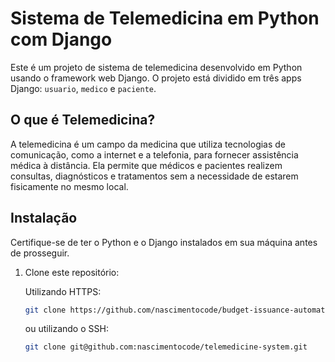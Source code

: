 # Sistema de Telemedicina em Python com Django

Este é um projeto de sistema de telemedicina desenvolvido em Python usando o framework web Django. O projeto está dividido em três apps Django: `usuario`, `medico` e `paciente`.

## O que é Telemedicina?

A telemedicina é um campo da medicina que utiliza tecnologias de comunicação, como a internet e a telefonia, para fornecer assistência médica à distância. Ela permite que médicos e pacientes realizem consultas, diagnósticos e tratamentos sem a necessidade de estarem fisicamente no mesmo local.

## Instalação

Certifique-se de ter o Python e o Django instalados em sua máquina antes de prosseguir.

1. Clone este repositório:

    Utilizando HTTPS:
    ```bash
    git clone https://github.com/nascimentocode/budget-issuance-automation.git
    ```
      
    ou utilizando o SSH:
      
    ```bash
    git clone git@github.com:nascimentocode/telemedicine-system.git
    ```

